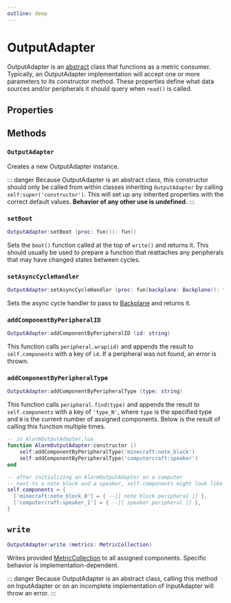 ```yaml
---
outline: deep
---
```


# OutputAdapter <Badge type="info" text="API" /> <RepoLink path="lib/OutputAdapter.lua" />

OutputAdapter is an [abstract](https://en.wikipedia.org/wiki/Abstract_type) class that functions as a metric consumer. Typically, an OutputAdapter implementation will accept one or more parameters to its constructor method. These properties define what data sources and/or peripherals it should query when `read()` is called.

## Properties

<PropertiesTable
  :properties="[
    {
      name: 'components',
      type: '{ [string]: table }',
      default: '{}',
      description: 'Dictionary of assigned peripherals.',
      setBy: 'subclass'
    }
  ]"
/>

## Methods

### `OutputAdapter`

Creates a new OutputAdapter instance.

::: danger
Because OutputAdapter is an abstract class, this constructor should only be called from within classes inheriting `OutputAdapter` by calling `self:super('constructor')`. This will set up any inherited properties with the correct default values. **Behavior of any other use is undefined.**
:::

### `setBoot`

```lua
OutputAdapter:setBoot (proc: fun()): fun()
```

Sets the `boot()` function called at the top of `write()` and returns it. This should usually be used to prepare a function that reattaches any peripherals that may have changed states between cycles.

### `setAsyncCycleHandler`

```lua
OutputAdapter:setAsyncCycleHandler (proc: fun(backplane: Backplane)): fun(backplane: Backplane)
```

Sets the async cycle handler to pass to [Backplane](Backplane) and returns it.

### `addComponentByPeripheralID`

```lua
OutputAdapter:addComponentByPeripheralID (id: string)
```

This function calls `peripheral.wrap(id)` and appends the result to `self.components` with a key of `id`. If a peripheral was not found, an error is thrown.

### `addComponentByPeripheralType`

```lua
OutputAdapter:addComponentByPeripheralType (type: string)
```

This function calls `peripheral.find(type)` and appends the result to `self.components` with a key of `'type_N'`, where `type` is the specified type and `N` is the current number of assigned components. Below is the result of calling this function multiple times.

```lua
-- in AlarmOutputAdapter.lua
function AlarmOutputAdapter:constructor ()
	self:addComponentByPeripheralType('minecraft:note_block')
	self:addComponentByPeripheralType('computercraft:speaker')
end

-- after initializing an AlarmOutputAdapter on a computer
-- next to a note block and a speaker, self.components might look like this
self.components = {
  ['minecraft:note_block_0'] = { --[[ note block peripheral ]] },
  ['computercraft:speaker_1'] = { --[[ speaker peripheral ]] },
}
```

## `write`

```lua
OutputAdapter:write (metrics: MetricCollection)
```

Writes provided [MetricCollection](MetricCollection) to all assigned components. Specific behavior is implementation-dependent.

::: danger
Because OutputAdapter is an abstract class, calling this method on InputAdapter or on an incomplete implementation of InputAdapter will throw an error.
:::
